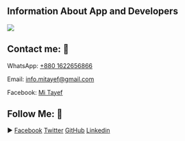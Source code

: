 <!DOCTYPE html>
<html lang="en">
<head>
    <meta charset="UTF-8">
    <meta name="viewport" content="width=device-width, initial-scale=1.0">
</head>
<body>

<!-- Banner Me Area -->
<h2>Information About App and Developers</h2>
<img src="https://github.com/user-attachments/assets/d91da89f-ab04-4808-8544-c773fd14f07e" /> 


<!-- Contact Me Area -->
<h2>Contact me: 💬</h2>
    <p>WhatsApp: <a href="tel:+8801522656866">+880 1622656866</a></p>
    <p>Email: <a href="mailto:example@email.com">info.mitayef@gmail.com</a></p>
    <p>Facebook: <a href="https://www.facebook.com/MiTayef.09">Mi Tayef</a></p>


<!-- Follow Me Area -->
<h2>Follow Me: 💨</h2>

  <span>▶ <a href="https://facebook.com/AndroidSquadOfficial">Facebook</a></span>
   <a href="https://x.com/TayefMazumderBD">Twitter</a>
   <a href="https://github.com/MiTayef/">GitHub</a>
   <a href="https://www.linkedin.com/in/mitayef/">Linkedin</a>




</body>
</html>
